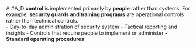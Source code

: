 A #A_D **control** is implemented primarily by **people** rather than systems. For example, **security guards and training programs** are operational controls rather than technical controls.	
	-   Day-to-day administration of security system
	-   Tactical reporting and insights
	-   Controls that require people to implement or administer
	**-   Standard operating procedures**